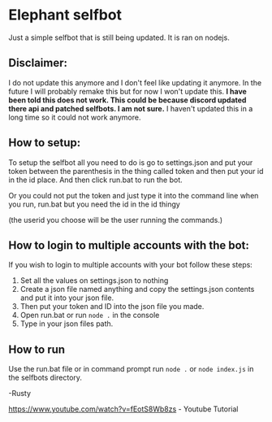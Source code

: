 # Elephant selfbot

Just a simple selfbot that is still being updated.
It is ran on nodejs.

## Disclaimer:
I do not update this anymore and I don't feel like updating it anymore.
In the future I will probably remake this but for now I won't update this.
**I have been told this does not work. This could be because discord updated there api and patched selfbots. I am not sure.**
I haven't updated this in a long time so it could not work anymore.

## How to setup:

To setup the selfbot all you need to do is go to settings.json 
and put your token between the parenthesis in the thing called token
and then put your id in the id place. And then click run.bat to run the bot.

Or you could not put the token and just type it into the command line when you run, run.bat but you need the id in the id thingy

(the userid you choose will be the user running the commands.)

## How to login to multiple accounts with the bot:

If you wish to login to multiple accounts with your bot follow these steps:

1. Set all the values on settings.json to nothing
2. Create a json file named anything and copy the settings.json contents and put it into your json file.
3. Then put your token and ID into the json file you made.
4. Open run.bat or run ``node .`` in the console
5. Type in your json files path.

## How to run

Use the run.bat file or in command prompt run ``node .`` or ``node index.js`` in the selfbots directory.

-Rusty

https://www.youtube.com/watch?v=fEotS8Wb8zs - Youtube Tutorial
